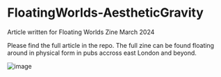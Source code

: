 # FloatingWorlds-AestheticGravity

Article written for Floating Worlds Zine March 2024

Please find the full article in the repo. The full zine can be found floating around in physical form in pubs accross east London and beyond.

![image](https://github.com/ArchetypalTech/FloatingWorlds-AestheticGravity/assets/167875188/974096a9-bf90-41a7-91d4-cfff087e588c)
